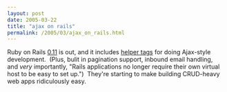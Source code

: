 ```yaml
---
layout: post
date: 2005-03-22
title: "ajax on rails"
permalink: /2005/03/ajax_on_rails.html
---
```


Ruby on Rails [0.11](http://weblog.rubyonrails.com/archives/2005/03/22/rails-0110-ajax-pagination-non-vhost-incoming-mail/) is out, and it includes [helper tags](http://rails.rubyonrails.com/classes/ActionView/Helpers/JavascriptHelper.html) for doing Ajax-style development.  (Plus, bulit in pagination support, inbound email handling, and _very_ importantly, "Rails applications no longer require their own virtual host to be easy to set up.")  They're starting to make building CRUD-heavy web apps ridiculously easy.